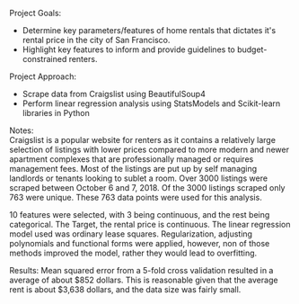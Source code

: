 Project Goals:
- Determine key parameters/features of home rentals that dictates it's rental price in the city of San Francisco. 
- Highlight key features to inform and provide guidelines to budget-constrained renters.

Project Approach:
- Scrape data from Craigslist using BeautifulSoup4
- Perform linear regression analysis using StatsModels and Scikit-learn libraries in Python

Notes:   
Craigslist is a popular website for renters as it contains a relatively large selection of listings with lower prices compared to more modern and newer apartment complexes that are professionally managed or requires management fees. Most of the listings are put up by self managing landlords or tenants looking to sublet a room. Over 3000 listings were scraped between October 6 and 7, 2018. Of the 3000 listings scraped only 763 were unique. These 763 data points were used for this analysis.

10 features were selected, with 3 being continuous, and the rest being categorical. The Target, the rental price is continuous. The linear regression model used was ordinary lease squares. Regularization, adjusting polynomials and functional forms were applied, however, non of those methods improved the model, rather they would lead to overfitting.

Results:
Mean squared error from a 5-fold cross validation resulted in a average of about $852 dollars. This is reasonable given that the average rent is about $3,638 dollars, and the data size was fairly small.
